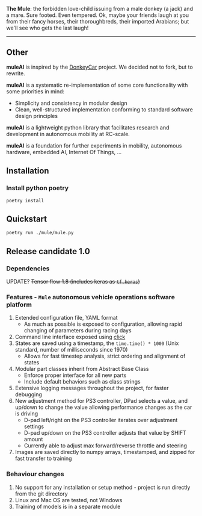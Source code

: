 **The Mule**: the forbidden love-child issuing from a male donkey (a jack) and a mare. Sure footed. Even tempered. Ok, maybe your friends laugh at you from their fancy horses, their thoroughbreds, their imported Arabians; but we'll see who gets the last laugh!

---

## Other
**muleAI** is inspired by the [DonkeyCar](http://www.donkeycar.com/) project. We decided not to fork, but to rewrite.

**muleAI** is a systematic re-implementation of some core functionality with some priorities in mind:
* Simplicity and consistency in modular design
* Clean, well-structured implementation conforming to standard software design principles

**muleAI** is a lightweight python library that facilitates research and development in autonomous mobility at RC-scale.

**muleAI** is a foundation for further experiments in mobility, autonomous hardware, embedded AI, Internet Of Things, ...

## Installation

### Install python poetry
`poetry install`
## Quickstart
`poetry run ./mule/mule.py`

## Release candidate 1.0

### Dependencies
UPDATE? ~~Tensor flow 1.8 (includes keras as `tf.keras`)~~

### Features - `Mule` autonomous vehicle operations software platform
1. Extended configuration file, YAML format
   * As much as possible is exposed to configuration, allowing rapid changing of parameters during racing days
1. Command line interface exposed using [click](http://click.pocoo.org/5/)
1. States are saved using a timestamp, the `time.time() * 1000` (Unix standard, number of milliseconds since 1970)
   * Allows for fast timestep analysis, strict ordering and alignment of states
1. Modular part classes inherit from Abstract Base Class
   * Enforce proper interface for all new parts
   * Include default behaviors such as class strings
1. Extensive logging messages throughout the project, for faster debugging
1. New adjustment method for PS3 controller, DPad selects a value, and up/down to change the value allowing performance changes as the car is driving
   * D-pad left/right on the PS3 controller iterates over adjustment settings
   * D-pad up/down on the PS3 controller adjusts that value by SHIFT amount
   * Currently able to adjust max forward/reverse throttle and steering
1. Images are saved directly to numpy arrays, timestamped, and zipped for fast transfer to training

### Behaviour changes
1. No support for any installation or setup method - project is run directly from the git directory
1. Linux and Mac OS are tested, not Windows
1. Training of models is in a separate module


